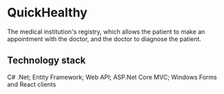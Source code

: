 # QuickHealthy
The medical institution's registry, which allows the patient to make an appointment with the doctor, and the doctor to diagnose the patient.

## Technology stack
C# .Net; Entity Framework; Web API; ASP.Net Core MVC; Windows Forms and React clients
